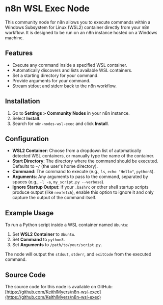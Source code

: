 # n8n WSL Exec Node

This community node for n8n allows you to execute commands within a Windows Subsystem for Linux (WSL2) container directly from your n8n workflow. It is designed to be run on an n8n instance hosted on a Windows machine.

## Features

-   Execute any command inside a specified WSL container.
-   Automatically discovers and lists available WSL containers.
-   Set a starting directory for your command.
-   Provide arguments for your command.
-   Stream stdout and stderr back to the n8n workflow.

## Installation

1.  Go to **Settings > Community Nodes** in your n8n instance.
2.  Select **Install**.
3.  Search for `n8n-nodes-wsl-exec` and click **Install**.

## Configuration

-   **WSL2 Container**: Choose from a dropdown list of automatically detected WSL containers, or manually type the name of the container.
-   **Start Directory**: The directory where the command should be executed. Defaults to `~/` (the user's home directory).
-   **Command**: The command to execute (e.g., `ls`, `echo "Hello"`, `python3`).
-   **Arguments**: Any arguments to pass to the command, separated by spaces (e.g., `-l -a`, `my_script.py --verbose`).
-   **Ignore Startup Output**: If your `.bashrc` or other shell startup scripts produce output (like `neofetch`), enable this option to ignore it and only capture the output of the command itself.

## Example Usage

To run a Python script inside a WSL container named `Ubuntu`:

1.  Set **WSL2 Container** to `Ubuntu`.
2.  Set **Command** to `python3`.
3.  Set **Arguments** to `/path/to/your/script.py`.

The node will output the `stdout`, `stderr`, and `exitCode` from the executed command.

## Source Code

The source code for this node is available on GitHub: [https://github.com/KeithIMyers/n8n-wsl-exec](https://github.com/KeithIMyers/n8n-wsl-exec)
